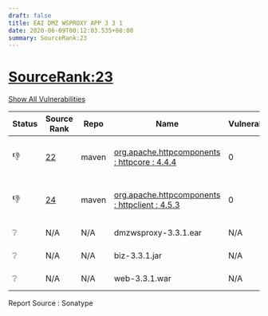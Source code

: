 ```yaml
---
draft: false
title: EAI DMZ WSPROXY APP 3 3 1
date: 2020-06-09T00:12:03.535+08:00
summary: SourceRank:23
---
```


# <u>SourceRank:23</u>

<a onclick="var x=document.getElementsByName('vulnerabilities');var y=[...x].filter(e=>e.style.display=='none').length==0?'none':'block';x.forEach(e=>e.style.display=y);this.innerHTML=y=='none'?'Show All Vulnerabilities':'Hide All Vulnerabilities'" href="javascript:void(0)">Show All Vulnerabilities</a>

| Status | Source<br/>Rank | Repo | Name | Vulnerabilities | Remarks |
| - | - | - | - | - | - |
|👎|[22](https://libraries.io/maven/org.apache.httpcomponents:httpcore/sourcerank)|maven|[org.apache.httpcomponents : httpcore : 4.4.4](https://mvnrepository.com/artifact/org.apache.httpcomponents/httpcore/4.4.4)|0|Newer version existed in the list|
|👎|[24](https://libraries.io/maven/org.apache.httpcomponents:httpclient/sourcerank)|maven|[org.apache.httpcomponents : httpclient : 4.5.3](https://mvnrepository.com/artifact/org.apache.httpcomponents/httpclient/4.5.3)|0|Newer version existed in the list|
|❔|N/A|N/A|dmzwsproxy-3.3.1.ear|N/A|Unknown component|
|❔|N/A|N/A|biz-3.3.1.jar|N/A|Unknown component|
|❔|N/A|N/A|web-3.3.1.war|N/A|Unknown component|


Report Source : Sonatype
